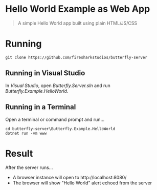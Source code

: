 # Hello World Example as Web App

> A simple Hello World app built using plain HTML/JS/CSS

# Running

```
git clone https://github.com/firesharkstudios/butterfly-server
```

## Running in Visual Studio

In *Visual Studio*, open *Butterfly.Server.sln* and run *Butterfly.Example.HelloWorld*.

## Running in a Terminal

Open a terminal or command prompt and run...

```
cd butterfly-server\Butterfly.Example.HelloWorld
dotnet run -vm www
```

# Result

After the server runs...
- A browser instance will open to http://localhost:8080/
- The browser will show "Hello World" alert echoed from the server
